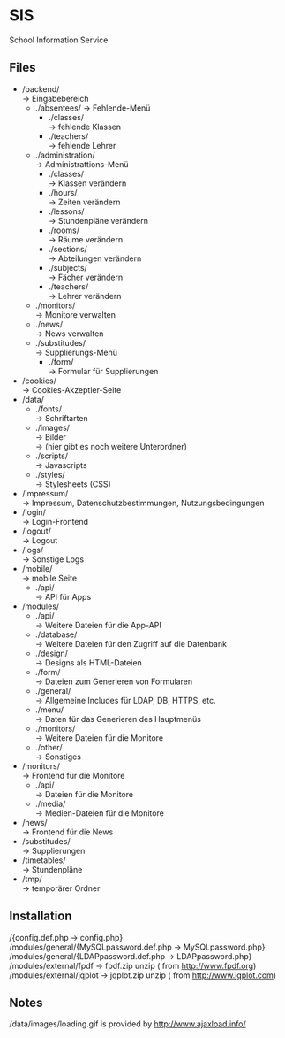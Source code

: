 ﻿SIS
===

School Information Service

Files
-----


* /backend/   
  -> Eingabebereich   
  * ./absentees/
    -> Fehlende-Menü    
    * ./classes/    
      -> fehlende Klassen    
    * ./teachers/   
      -> fehlende Lehrer   
  * ./administration/   
    -> Administrattions-Menü   
    * ./classes/   
      -> Klassen verändern   
    * ./hours/   
      -> Zeiten verändern   
    * ./lessons/   
      -> Stundenpläne verändern   
    * ./rooms/   
      -> Räume verändern   
    * ./sections/   
      -> Abteilungen verändern   
    * ./subjects/   
      -> Fächer verändern   
    * ./teachers/   
      -> Lehrer verändern   
  * ./monitors/   
    -> Monitore verwalten
  * ./news/   
    -> News verwalten   
  * ./substitudes/   
    -> Supplierungs-Menü   
    * ./form/   
      -> Formular für Supplierungen   
* /cookies/   
  -> Cookies-Akzeptier-Seite
* /data/   
  * ./fonts/   
    -> Schriftarten
  * ./images/   
    -> Bilder   
    -> (hier gibt es noch weitere Unterordner)   
  * ./scripts/   
    -> Javascripts
  * ./styles/   
    -> Stylesheets (CSS)
* /impressum/   
  -> Impressum, Datenschutzbestimmungen, Nutzungsbedingungen   
* /login/   
  -> Login-Frontend   
* /logout/   
  -> Logout   
* /logs/   
  -> Sonstige Logs   
* /mobile/   
  -> mobile Seite   
  * ./api/   
    -> API für Apps   
* /modules/   
  * ./api/   
    -> Weitere Dateien für die App-API   
  * ./database/   
    -> Weitere Dateien für den Zugriff auf die Datenbank   
  * ./design/   
    -> Designs als HTML-Dateien   
  * ./form/   
    -> Dateien zum Generieren von Formularen   
  * ./general/   
    -> Allgemeine Includes für LDAP, DB, HTTPS, etc.   
  * ./menu/   
    -> Daten für das Generieren des Hauptmenüs   
  * ./monitors/   
    -> Weitere Dateien für die Monitore   
  * ./other/   
    -> Sonstiges   
* /monitors/   
  -> Frontend für die Monitore   
  * ./api/   
    -> Dateien für die Monitore   
  * ./media/   
    -> Medien-Dateien für die Monitore   
* /news/   
  -> Frontend für die News   
* /substitudes/   
  -> Supplierungen   
* /timetables/   
  -> Stundenpläne   
* /tmp/   
  -> temporärer Ordner   


Installation
------------

/{config.def.php -> config.php}   
/modules/general/{MySQLpassword.def.php -> MySQLpassword.php}   
/modules/general/{LDAPpassword.def.php -> LDAPpassword.php}   
/modules/external/fpdf -> fpdf.zip unzip ( from http://www.fpdf.org)   
/modules/external/jqplot -> jqplot.zip unzip ( from http://www.jqplot.com)

Notes
-----

/data/images/loading.gif is provided by http://www.ajaxload.info/
